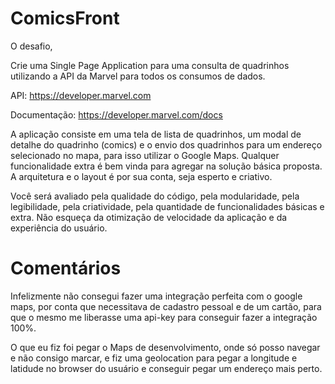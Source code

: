 # ComicsFront

O desafio,

Crie uma Single Page Application para uma consulta de quadrinhos utilizando a API da Marvel para todos os consumos de dados.

API: https://developer.marvel.com

Documentação: https://developer.marvel.com/docs

A aplicação consiste em uma tela de lista de quadrinhos, um modal de detalhe do quadrinho (comics) e o envio dos quadrinhos para um endereço selecionado no mapa, para isso utilizar o Google Maps. Qualquer funcionalidade extra é bem vinda para agregar na solução básica proposta. A arquitetura e o layout é por sua conta, seja esperto e criativo.

Você será avaliado pela qualidade do código, pela modularidade, pela legibilidade, pela criatividade, pela quantidade de funcionalidades básicas e extra. Não esqueça da otimização de velocidade da aplicação e da experiência do usuário.

# Comentários

Infelizmente não consegui fazer uma integração perfeita com o google maps, por conta que necessitava de cadastro pessoal e de um cartão,
para que o mesmo me liberasse uma api-key para conseguir fazer a integração 100%.

O que eu fiz foi pegar o Maps de desenvolvimento, onde só posso navegar e não consigo marcar, e fiz uma geolocation para pegar a longitude e 
latidude no browser do usuário e conseguir pegar um endereço mais perto.
